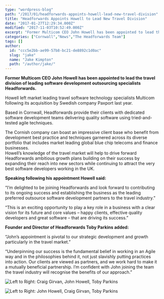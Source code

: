 ```yaml
---
type: "wordpress-blog"
path: "/2017/01/headforwards-appoints-howell-lead-new-travel-division"
title: "Headforwards Appoints Howell to Lead New Travel Division"
date: "2017-01-27T12:29:34.000Z"
modified: "2017-11-03T10:52:49.000Z"
excerpt: "Former Multicom CEO John Howell has been appointed to lead the travel division of leading software development outsourcing specialists Headforwards. Howell left market leading travel software technology specialists Multicom following its acquisition by Swedish company Paxport last year. Based in Cornwall, Headforwards provide their clients with dedicated software development teams delivering quality software using tried-and-tested …"
categories: ["Cornwall","News","The Headforwards Team"]
tags: []
author:
  id: "ccc5e2bb-ae99-57b8-bc21-de8892c1d0ac"
  slug: "jake"
  name: "Jake Kimpton"
  path: "/author/jake/"
---
```

**Former Multicom CEO John Howell has been appointed to lead the travel division of leading software development outsourcing specialists Headforwards.**

Howell left market leading travel software technology specialists Multicom following its acquisition by Swedish company Paxport last year.

Based in Cornwall, Headforwards provide their clients with dedicated software development teams delivering quality software using tried-and-tested agile techniques.

The Cornish company can boast an impressive client base who benefit from development best practice and techniques garnered across its diverse portfolio that includes market leading global blue chip telecoms and finance businesses.  
Howell’s knowledge of the travel market will help to drive forward Headforwards ambitious growth plans building on their success by expanding their reach into new sectors while continuing to attract the very best software developers working in the UK.

**Speaking following his appointment Howell said:**

“I’m delighted to be joining Headforwards and look forward to contributing to its ongoing success and establishing the business as the leading preferred outsource software development partners to the travel industry.”

“This is an exciting opportunity to play a key role in a business with a clear vision for its future and core values – happy clients, effective quality developers and great software – that are driving its success.”

**Founder and Director of Headforwards Toby Parkins added:**

“John’s appointment is pivotal to our strategic development and growth particularly in the travel market.”

“Underpinning our success is the fundamental belief in working in an Agile way and in the philosophies behind it, not just slavishly putting practices into action. Our clients are viewed as partners, and we work hard to make it a mutually beneficial partnership. I’m confident with John joining the team the travel industry will recognise the benefits of our approach.”

<section class="gallery">

![Left to Right: Craig Girvan, John Howell, Toby Parkins](//headforwards.com/wp-content/uploads/2017/01/IMG_2199-web-2048-1.jpg "Left to Right: Craig Girvan, John Howell, Toby Parkins")

![Left to Right: John Howell, Craig Girvan, Toby Parkins](//headforwards.com/wp-content/uploads/2017/01/IMG_2205-web-2048-edited.jpg "Left to Right: John Howell, Craig Girvan, Toby Parkins")

</section>


